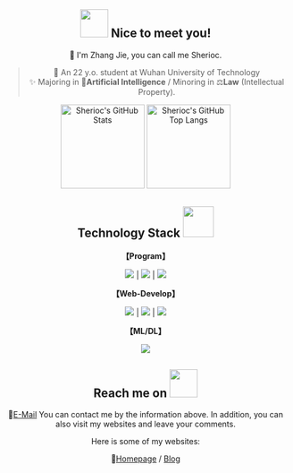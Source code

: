 <div align="center">
<h2 align="center"><img src="https://media.giphy.com/avatars/gonryon/xp3WLnBWBLoI/200h.gif" width="50"> Nice to meet you!</h2>
💬 I'm Zhang Jie, you can call me Sherioc.

> 🎈 An 22 y.o. student at Wuhan University of Technology  
> ✨ Majoring in 🤖**Artificial Intelligence** / Minoring in ⚖️**Law** (Intellectual Property).
</div>

<div align="center">
<img src="https://github-readme-stats.lolicon.io/?username=SheriocCode&show_icons=true&theme=dracula" alt="Sherioc's GitHub Stats" height="150px" /> <img src="https://github-readme-stats.lolicon.io/top-langs?username=SheriocCode&layout=compact&langs_count=6&theme=dracula" alt="Sherioc's GitHub Top Langs" height="150px" />
</div>
<p align="center">
<h2 align="center">Technology Stack <img src="https://media.giphy.com/media/WUlplcMpOCEmTGBtBW/giphy.gif" width="55"></h2>
<p align="center">
<div align="center">
  
**【Program】**

<img  src="https://skill-icons.lolicon.io/icons?i=java,js,py,cpp&perline=14" /> | <img src="https://skill-icons.lolicon.io/icons?i=vscode,pycharm,idea&perline=14" /> | <img src="https://skill-icons.lolicon.io/icons?i=github,linux&perline=14" />

**【Web-Develop】**

<img src="https://skill-icons.lolicon.io/icons?i=html,css,sass,vue,react,nodejs&perline=14&theme=dark" /> | <img src="https://skill-icons.lolicon.io/icons?i=spring,flask,django,mysql,mongodb&perline=14&theme=dark" /> | <img src="https://skill-icons.lolicon.io/icons?i=docker,electron,git&perline=14&theme=dark" />


**【ML/DL】**

<img src="https://skill-icons.lolicon.io/icons?i=sklearn,pytorch,tensorflow&perline=14&theme=dark" />
</div>

<div align="center">
<h2 align="center">Reach me on <img src="https://media.giphy.com/media/mGcNjsfWAjY5AEZNw6/giphy.gif" width="50"></h2>

💌[E-Mail](mailto:sherioc@qq.com)
You can contact me by the information above. In addition, you can also visit my websites and leave your comments.

Here is some of my websites:

🔗[Homepage](https://www.cnblogs.com/sherioc) / [Blog](https://www.cnblogs.com/sherioc)
</div>
